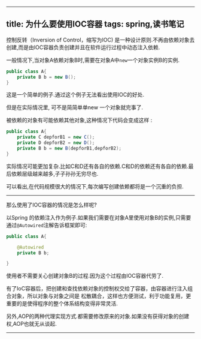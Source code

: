 
---
title: 为什么要使用IOC容器
tags: spring,读书笔记
---

控制反转（Inversion of Control，缩写为IOC) 是一种设计原则.不再由依赖对象去创建,而是由IOC容器负责创建并且在软件运行过程中动态注入依赖.


一般情况下,当对象A依赖对象B时,需要在对象A中`new`一个对象实例B的实例.

```java
public class A{
    private B b = new B();
}
```

这是一个简单的例子.通过这个例子无法看出使用IOC的好处.

但是在实际情况里, 可不是简简单单new 一个对象就完事了.

被依赖的对象有可能依赖其他对象,这种情况下代码会变成这样 : 


```java
public class A{
    private C depforB1 = new C();
    private D depforB2 = new D();
    private B b = new B(depforB1,depforB2);
}
```

实际情况可能更加复杂.比如C和D还有各自的依赖.C和D的依赖还有各自的依赖.最后依赖层级越来越多,子子孙孙无穷尽也.

可以看出,在代码规模很大的情况下,每次编写创建依赖都将是一个沉重的负担.

------

那么使用了IOC容器的情况是怎么样呢?

以Spring 的依赖注入作为例子.如果我们需要在对象A里使用对象B的实例,只需要通过`@Autowired`注解告诉框架即可:

```java
public class A{

    @Autowired
    private B b;

}
```

使用者不需要关心创建对象B的过程.因为这个过程由IOC容器代劳了.

有了IoC容器后，把创建和查找依赖对象的控制权交给了容器，由容器进行注入组合对象，所以对象与对象之间是 松散耦合，这样也方便测试，利于功能复用，更重要的是使得程序的整个体系结构变得非常灵活.

另外,AOP的两种代理实现方式.都需要修改原来的对象.如果没有获得对象的创建权,AOP也就无从谈起.

-----------

